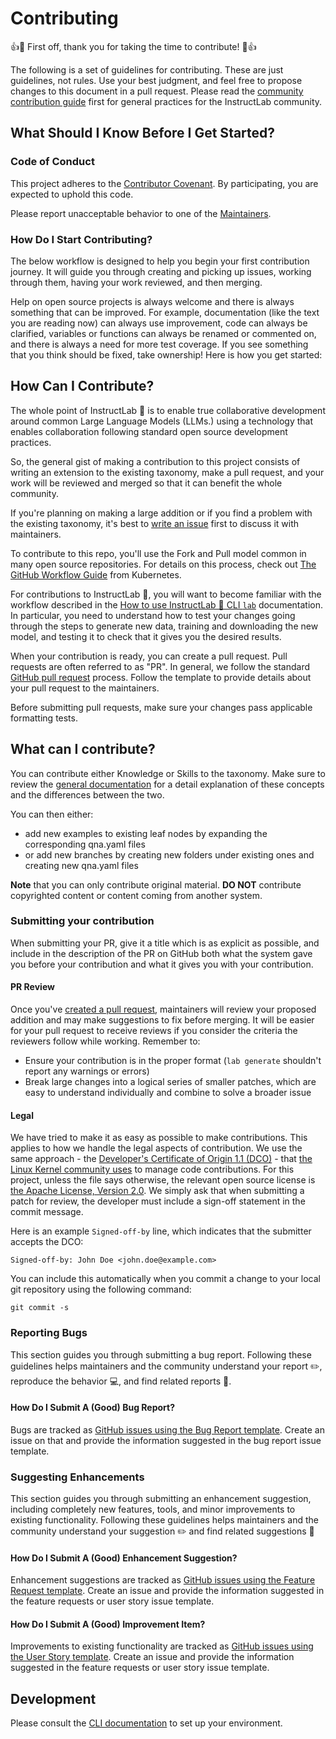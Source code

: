 # Contributing

👍🎉 First off, thank you for taking the time to contribute! 🎉👍

The following is a set of guidelines for contributing. These are just guidelines, not rules. Use your best judgment, and feel free to propose changes to this document in a pull request. Please read the [community contribution guide](https://github.com/instruct-lab/community/blob/main/CONTRIBUTING.md) first for general practices for the InstructLab community.

## What Should I Know Before I Get Started?

### Code of Conduct

This project adheres to the [Contributor Covenant](./CODE_OF_CONDUCT.md). By participating, you are expected to uphold this code.

Please report unacceptable behavior to one of the [Maintainers](./MAINTAINERS.md).

### How Do I Start Contributing?

The below workflow is designed to help you begin your first contribution journey. It will guide you through creating and picking up issues, working through them, having your work reviewed, and then merging.

Help on open source projects is always welcome and there is always something that can be improved. For example, documentation (like the text you are reading now) can always use improvement, code can always be clarified, variables or functions can always be renamed or commented on, and there is always a need for more test coverage. If you see something that you think should be fixed, take ownership! Here is how you get started:

## How Can I Contribute?

The whole point of InstructLab 🥼 is to enable true collaborative development around common Large Language Models (LLMs.) using a technology that enables collaboration following standard open source development practices.

So, the general gist of making a contribution to this project consists of writing an extension to the existing taxonomy, make a pull request, and your work will be reviewed and merged so that it can benefit the whole community.

If you're planning on making a large addition or if you find a problem with the existing taxonomy, it's best to [write an issue](https://github.com/instruct-lab/cli/issues/new?assignees=&labels=&template=feature_request.md&title=) first to discuss it with maintainers.

To contribute to this repo, you'll use the Fork and Pull model common in many open source repositories. For details on this process, check out [The GitHub Workflow
Guide](https://github.com/kubernetes/community/blob/master/contributors/guide/github-workflow.md)
from Kubernetes.

For contributions to InstructLab 🥼, you will want to become familiar with the workflow described in the [How to use InstructLab 🥼 CLI `lab`](https://github.com/instruct-lab/cli?tab=readme-ov-file#how-to-use-lab) documentation. In particular, you need to understand how to test your changes going through the steps to generate new data, training and downloading the new model, and testing it to check that it gives you the desired results.

When your contribution is ready, you can create a pull request. Pull requests are often referred to as "PR". In general, we follow the standard [GitHub pull request](https://help.github.com/en/articles/about-pull-requests) process. Follow the template to provide details about your pull request to the maintainers.

Before submitting pull requests, make sure your changes pass applicable formatting tests.

## What can I contribute?

You can contribute either Knowledge or Skills to the taxonomy. Make sure to review the [general documentation](README.md) for a detail explanation of these concepts and the differences between the two.

You can then either:
- add new examples to existing leaf nodes by expanding the corresponding qna.yaml files
- or add new branches by creating new folders under existing ones and creating new qna.yaml files

**Note** that you can only contribute original material. **DO NOT** contribute copyrighted content or content coming from another system.

### Submitting your contribution

When submitting your PR, give it a title which is as explicit as possible, and include in the description of the PR on GitHub both what the system gave you before your contribution and what it gives you with your contribution.

#### PR Review

Once you've [created a pull request](#how-can-i-contribute), maintainers will review your proposed addition and may make suggestions to fix before merging. It will be easier for your pull request to receive reviews if you consider the criteria the reviewers follow while working. Remember to:

- Ensure your contribution is in the proper format (`lab generate` shouldn't report any warnings or errors)
- Break large changes into a logical series of smaller patches, which are easy to understand individually and combine to solve a broader issue

#### Legal

We have tried to make it as easy as possible to make contributions.
This applies to how we handle the legal aspects of contribution.
We use the same approach - the [Developer's Certificate of Origin 1.1 (DCO)][DCO] - that [the Linux Kernel community uses][Linux-DCO] to manage code contributions.
For this project, unless the file says otherwise, the relevant open source license is [the Apache License, Version 2.0](LICENSE).
We simply ask that when submitting a patch for review, the developer must include a sign-off statement in the commit message.

Here is an example `Signed-off-by` line, which indicates that the submitter accepts the DCO:

```
Signed-off-by: John Doe <john.doe@example.com>
```

You can include this automatically when you commit a change to your local git repository using the following command:

```shell
git commit -s
```

### Reporting Bugs

This section guides you through submitting a bug report. Following these guidelines helps maintainers and the community understand your report ✏️, reproduce the behavior 💻, and find related reports 🔎.

#### How Do I Submit A (Good) Bug Report?

Bugs are tracked as [GitHub issues using the Bug Report template](https://github.com/instruct-lab/taxonomy/issues/new?assignees=&labels=&template=bug_report.md&title=). Create an issue on that and provide the information suggested in the bug report issue template.

### Suggesting Enhancements

This section guides you through submitting an enhancement suggestion, including completely new features, tools, and minor improvements to existing functionality. Following these guidelines helps maintainers and the community understand your suggestion ✏️ and find related suggestions 🔎

#### How Do I Submit A (Good) Enhancement Suggestion?

Enhancement suggestions are tracked as [GitHub issues using the Feature Request template](https://github.com/instruct-lab/taxonomy/issues/new?assignees=&labels=&template=feature_request.md&title=). Create an issue and provide the information suggested in the feature requests or user story issue template.

#### How Do I Submit A (Good) Improvement Item?

Improvements to existing functionality are tracked as [GitHub issues using the User Story template](https://github.com/instruct-lab/Taxonomy/issues/new?assignees=&labels=&template=user_story.md&title=). Create an issue and provide the information suggested in the feature requests or user story issue template.

## Development

Please consult the [CLI documentation](https://github.com/instruct-lab/cli) to set up your environment.

[DCO]: https://developercertificate.org/
[Linux-DCO]: https://docs.kernel.org/process/submitting-patches.html#sign-your-work-the-developer-s-certificate-of-origin
